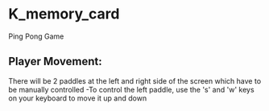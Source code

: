 # K_memory_card

Ping Pong Game
## Player Movement:
There will be 2 paddles at the left and right side of the screen which have to be manually controlled
-To control the left paddle, use the 's' and 'w' keys on your keyboard to move it up and down
